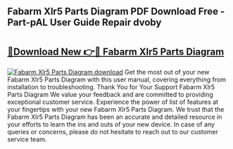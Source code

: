 ## Fabarm Xlr5 Parts Diagram PDF Download Free - Part-pAL User Guide Repair dvoby

# <h2><a href="http://dfklz4.blite.top/?on=Fabarm+Xlr5+Parts+Diagram">🔗Download New 👉🔴 Fabarm Xlr5 Parts Diagram</a></h2>

[![Fabarm Xlr5 Parts Diagram download](https://i.imgur.com/lujVjoI.png)](http://dfklz4.blite.top/?on=Fabarm+Xlr5+Parts+Diagram)
Get the most out of your new Fabarm Xlr5 Parts Diagram with this user manual, covering everything from installation to troubleshooting. Thank You for Your Support Fabarm Xlr5 Parts Diagram We value your feedback and are committed to providing exceptional customer service. Experience the power of list of features at your fingertips with your new Fabarm Xlr5 Parts Diagram. We trust that the Fabarm Xlr5 Parts Diagram has been an accurate and detailed resource in your efforts to learn the ins and outs of your new device. In case of any queries or concerns, please do not hesitate to reach out to our customer service team.
